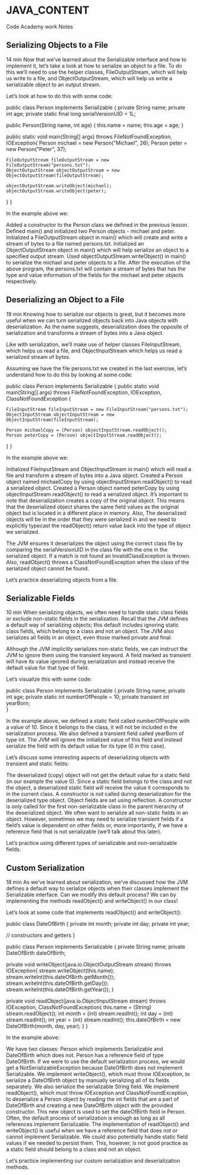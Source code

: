 # JAVA_CONTENT

Code Academy work
Notes

## Serializing Objects to a File

14 min
Now that we’ve learned about the Serializable interface and how to implement it, let’s take a look at how to serialize an object to a file. To do this we’ll need to use the helper classes, FileOutputStream, which will help us write to a file, and ObjectOutputStream, which will help us write a serializable object to an output stream.

Let’s look at how to do this with some code:

public class Person implements Serializable {
  private String name;
  private int age;
  private static final long serialVersionUID = 1L;

  public Person(String name, int age) {
    this.name = name;
    this.age = age;
  }  

  public static void main(String[] args) throws FileNotFoundException, IOException{
    Person michael = new Person("Michael", 26);
    Person peter = new Person("Peter", 37);

    FileOutputStream fileOutputStream = new FileOutputStream("persons.txt");
    ObjectOutputStream objectOutputStream = new ObjectOutputStream(fileOutputStream);
        
    objectOutputStream.writeObject(michael);
    objectOutputStream.writeObject(peter);  
  }
}

In the example above we:

Added a constructor to the Person class we defined in the previous lesson.
Defined main() and initialized two Person objects - michael and peter.
Initialized a FileOutputStream object in main() which will create and write a stream of bytes to a file named persons.txt.
Initialized an ObjectOutputStream object in main() which will help serialize an object to a specified output stream.
Used objectOutputStream.writeObject() in main() to serialize the michael and peter objects to a file.
After the execution of the above program, the persons.txt will contain a stream of bytes that has the type and value information of the fields for the michael and peter objects respectively.

## Deserializing an Object to a File

19 min
Knowing how to serialize our objects is great, but it becomes more useful when we can turn serialized objects back into Java objects with deserialization. As the name suggests, deserialization does the opposite of serialization and transforms a stream of bytes into a Java object.

Like with serialization, we’ll make use of helper classes FileInputStream, which helps us read a file, and ObjectInputStream which helps us read a serialized stream of bytes.

Assuming we have the file persons.txt we created in the last exercise, let’s understand how to do this by looking at some code:

public class Person implements Serializable {
  public static void main(String[] args) throws FileNotFoundException, IOException, ClassNotFoundException {

    FileInputStream fileInputStream = new FileInputStream("persons.txt");
    ObjectInputStream objectInputStream = new ObjectInputStream(fileInputStream);
        
    Person michaelCopy = (Person) objectInputStream.readObject();
    Person peterCopy = (Person) objectInputStream.readObject();
  }
}

In the example above we:

Initialized FileInputStream and ObjectInputStream in main() which will read a file and transform a stream of bytes into a Java object.
Created a Person object named michaelCopy by using objectInputStream.readObject() to read a serialized object.
Created a Person object named peterCopy by using objectInputStream.readObject() to read a serialized object.
It’s important to note that deserialization creates a copy of the original object. This means that the deserialized object shares the same field values as the original object but is located in a different place in memory. Also, The deserialized objects will be in the order that they were serialized in and we need to explicitly typecast the readObject() return value back into the type of object we serialized.

The JVM ensures it deserializes the object using the correct class file by comparing the serialVersionUID in the class file with the one in the serialized object. If a match is not found an InvalidClassException is thrown. Also, readObject() throws a ClassNotFoundException when the class of the serialized object cannot be found.

Let’s practice deserializing objects from a file.

## Serializable Fields

10 min
When serializing objects, we often need to handle static class fields or exclude non-static fields in the serialization. Recall that the JVM defines a default way of serializing objects; this default includes ignoring static class fields, which belong to a class and not an object. The JVM also serializes all fields in an object, even those marked private and final.

Although the JVM implicitly serializes non-static fields, we can instruct the JVM to ignore them using the transient keyword. A field marked as transient will have its value ignored during serialization and instead receive the default value for that type of field.

Let’s visualize this with some code:

public class Person implements Serializable {
  private String name;
  private int age;
  private static int numberOfPeople = 10;
  private transient int yearBorn;  
}

In the example above, we defined a static field called numberOfPeople with a value of 10. Since it belongs to the class, it will not be included in the serialization process. We also defined a transient field called yearBorn of type int. The JVM will ignore the initialized value of this field and instead serialize the field with its default value for its type (0 in this case).

Let’s discuss some interesting aspects of deserializing objects with transient and static fields:

The deserialized (copy) object will not get the default value for a static field (in our example the value 0). Since a static field belongs to the class and not the object, a deserialized static field will receive the value it corresponds to in the current class.
A constructor is not called during deserialization for the deserialized type object. Object fields are set using reflection.
A constructor is only called for the first non-serializable class in the parent hierarchy of the deserialized object.
We often want to serialize all non-static fields in an object. However, sometimes we may need to serialize transient fields if a field’s value is dependent on other fields or, more importantly, if we have a reference field that is not serializable (we’ll talk about this later).

Let’s practice using different types of serializable and non-serializable fields.

## Custom Serialization

18 min
As we’ve learned about serialization, we’ve discussed how the JVM defines a default way to serialize objects when their classes implement the Serializable interface. Can we modify this default process? We can by implementing the methods readObject() and writeObject() in our class!

Let’s look at some code that implements readObject() and writeObject():

public class DateOfBirth {
  private int month;
  private int day;
  private int year;

  // constructors and getters
}

public class Person implements Serializable {
  private String name;
  private DateOfBirth dateOfBirth;

  private void writeObject(java.io.ObjectOutputStream stream) throws IOException{
    stream.writeObject(this.name);
    stream.writeInt(this.dateOfBirth.getMonth());
    stream.writeInt(this.dateOfBirth.getDay());
    stream.writeInt(this.dateOfBirth.getYear());
  }

  private void readObject(java.io.ObjectInputStream stream) throws IOException, ClassNotFoundException{
    this.name = (String) stream.readObject();
    int month = (int) stream.readInt();
    int day = (int) stream.readInt();
    int year = (int) stream.readInt();
    this.dateOfBirth = new DateOfBirth(month, day, year);
  }
}

In the example above:

We have two classes: Person which implements Serializable and DateOfBirth which does not.
Person has a reference field of type DateOfBirth.
If we were to use the default serialization process, we would get a NotSerializableException because DateOfBirth does not implement Serializable.
We implement writeObject(), which must throw IOException, to serialize a DateOfBirth object by manually serializing all of its fields separately. We also serialize the serializable String field.
We implement readObject(), which must throw IOException and ClassNotFoundException, to deserialize a Person object by reading the int fields that are a part of DateOfBirth and creating a new DateOfBirth object with the provided constructor. This new object is used to set the dateOfBirth field in Person.
Often, the default process of serialization is enough as long as all references implement Serializable. The implementation of readObject() and writeObject() is useful when we have a reference field that does not or cannot implement Serializable. We could also potentially handle static field values if we needed to persist them. This, however, is not good practice as a static field should belong to a class and not an object.

Let’s practice implementing our custom serialization and deserialization methods.
